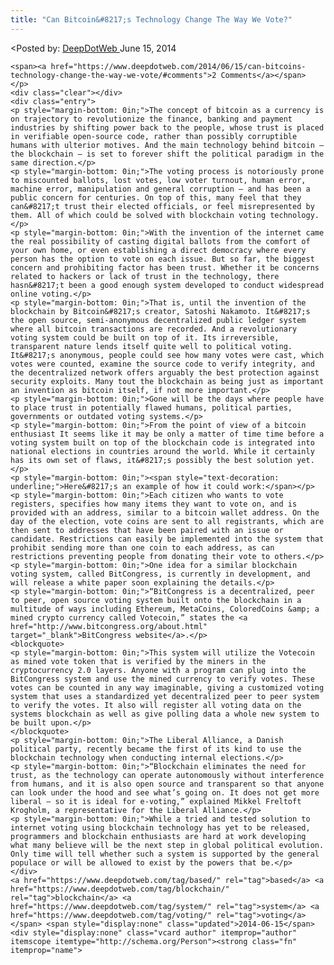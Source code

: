 ```yaml
---
title: "Can Bitcoin&#8217;s Technology Change The Way We Vote?"
---
```


<article class="post-listing post-5969 post type-post status-publish format-standard has-post-thumbnail hentry  tag-based tag-blockchain tag-system tag-voting">
<<span>Posted by: <a href="https://www.deepdotweb.com/author/admin/" title="">DeepDotWeb </a></span>
    <span>June 15, 2014</span>
    
    <span><a href="https://www.deepdotweb.com/2014/06/15/can-bitcoins-technology-change-the-way-we-vote/#comments">2 Comments</a></span>
    </p>
    <div class="clear"></div>
    <div class="entry">
    <p style="margin-bottom: 0in;">The concept of bitcoin as a currency is on trajectory to revolutionize the finance, banking and payment industries by shifting power back to the people, whose trust is placed in verifiable open-source code, rather than possibly corruptible humans with ulterior motives. And the main technology behind bitcoin – the blockchain – is set to forever shift the political paradigm in the same direction.</p>
    <p style="margin-bottom: 0in;">The voting process is notoriously prone to miscounted ballots, lost votes, low voter turnout, human error, machine error, manipulation and general corruption – and has been a public concern for centuries. On top of this, many feel that they can&#8217;t trust their elected officials, or feel misrepresented by them. All of which could be solved with blockchain voting technology.</p>
    <p style="margin-bottom: 0in;">With the invention of the internet came the real possibility of casting digital ballots from the comfort of your own home, or even establishing a direct democracy where every person has the option to vote on each issue. But so far, the biggest concern and prohibiting factor has been trust. Whether it be concerns related to hackers or lack of trust in the technology, there hasn&#8217;t been a good enough system developed to conduct widespread online voting.</p>
    <p style="margin-bottom: 0in;">That is, until the invention of the blockchain by Bitcoin&#8217;s creator, Satoshi Nakamoto. It&#8217;s the open source, semi-anonymous decentralized public ledger system where all bitcoin transactions are recorded. And a revolutionary voting system could be built on top of it. Its irreversible, transparent nature lends itself quite well to political voting. It&#8217;s anonymous, people could see how many votes were cast, which votes were counted, examine the source code to verify integrity, and the decentralized network offers arguably the best protection against security exploits. Many tout the blockchain as being just as important an invention as bitcoin itself, if not more important.</p>
    <p style="margin-bottom: 0in;">Gone will be the days where people have to place trust in potentially flawed humans, political parties, governments or outdated voting systems.</p>
    <p style="margin-bottom: 0in;">From the point of view of a bitcoin enthusiast It seems like it may be only a matter of time time before a voting system built on top of the blockchain code is integrated into national elections in countries around the world. While it certainly has its own set of flaws, it&#8217;s possibly the best solution yet.</p>
    <p style="margin-bottom: 0in;"><span style="text-decoration: underline;">Here&#8217;s an example of how it could work:</span></p>
    <p style="margin-bottom: 0in;">Each citizen who wants to vote registers, specifies how many items they want to vote on, and is provided with an address, similar to a bitcoin wallet address. On the day of the election, vote coins are sent to all registrants, which are then sent to addresses that have been paired with an issue or candidate. Restrictions can easily be implemented into the system that prohibit sending more than one coin to each address, as can restrictions preventing people from donating their vote to others.</p>
    <p style="margin-bottom: 0in;">One idea for a similar blockchain voting system, called BitCongress, is currently in development, and will release a white paper soon explaining the details.</p>
    <p style="margin-bottom: 0in;">“BitCongress is a decentralized, peer to peer, open source voting system built onto the blockchain in a multitude of ways including Ethereum, MetaCoins, ColoredCoins &amp; a mined crypto currency called Votecoin,” states the <a href="http://www.bitcongress.org/about.html" target="_blank">BitCongress website</a>.</p>
    <blockquote>
    <p style="margin-bottom: 0in;">This system will utilize the Votecoin as mined vote token that is verified by the miners in the cryptocurrency 2.0 layers. Anyone with a program can plug into the BitCongress system and use the mined currency to verify votes. These votes can be counted in any way imaginable, giving a customized voting system that uses a standardized yet decentralized peer to peer system to verify the votes. It also will register all voting data on the systems blockchain as well as give polling data a whole new system to be built upon.</p>
    </blockquote>
    <p style="margin-bottom: 0in;">The Liberal Alliance, a Danish political party, recently became the first of its kind to use the blockchain technology when conducting internal elections.</p>
    <p style="margin-bottom: 0in;">“Blockchain eliminates the need for trust, as the technology can operate autonomously without interference from humans, and it is also open source and transparent so that anyone can look under the hood and see what’s going on. It does not get more liberal – so it is ideal for e-voting,” explained Mikkel Freltoft Krogholm, a representative for the Liberal Alliance.</p>
    <p style="margin-bottom: 0in;">While a tried and tested solution to internet voting using blockchain technology has yet to be released, programmers and blockchain enthusiasts are hard at work developing what many believe will be the next step in global political evolution. Only time will tell whether such a system is supported by the general populace or will be allowed to exist by the powers that be.</p>
    </div>
    <a href="https://www.deepdotweb.com/tag/based/" rel="tag">based</a> <a href="https://www.deepdotweb.com/tag/blockchain/" rel="tag">blockchain</a> <a href="https://www.deepdotweb.com/tag/system/" rel="tag">system</a> <a href="https://www.deepdotweb.com/tag/voting/" rel="tag">voting</a></span> <span style="display:none" class="updated">2014-06-15</span>
    <div style="display:none" class="vcard author" itemprop="author" itemscope itemtype="http://schema.org/Person"><strong class="fn" itemprop="name">
    
